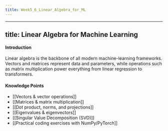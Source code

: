 ```yaml
---
title: Week5_6_Linear_Algebra_for_ML
---
```

---
title: Linear Algebra for Machine Learning
---
#### Introduction
Linear algebra is the backbone of all modern machine-learning frameworks. Vectors and matrices represent data and parameters, while operations such as matrix multiplication power everything from linear regression to transformers.

#### Knowledge Points
- [[Vectors & vector operations]]
- [[Matrices & matrix multiplication]]
- [[Dot product, norms, and projections]]
- [[Eigenvalues & eigenvectors]]
- [[Singular Value Decomposition (SVD)]]
- [[Practical coding exercises with NumPy/PyTorch]] 
